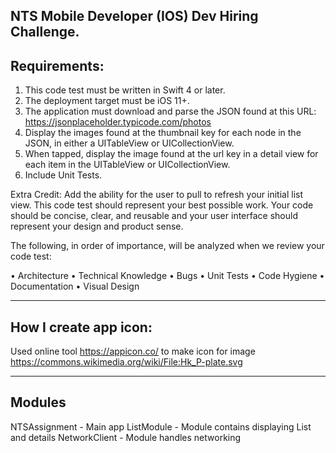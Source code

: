 NTS Mobile Developer (IOS) Dev Hiring Challenge. 
-----------------
Requirements:
-----------------
1. This code test must be written in Swift 4 or later.
2. The deployment target must be iOS 11+.
3. The application must download and parse the JSON found at this URL: https://jsonplaceholder.typicode.com/photos
4. Display the images found at the thumbnail key for each node in the JSON, in either a UITableView or UICollectionView.
5. When tapped, display the image found at the url key in a detail view for each item in the UITableView or UICollectionView.
6. Include Unit Tests.

Extra Credit: Add the ability for the user to pull to refresh your initial list view. This code test should represent your best possible work. Your code should be concise, clear, and reusable and your user interface should represent your design and product sense.

The following, in order of importance, will be analyzed when we review your code test:

• Architecture
• Technical Knowledge
• Bugs
• Unit Tests
• Code Hygiene
• Documentation
• Visual Design

-------------------------------------
How I create app icon:
--------------------------
Used online tool https://appicon.co/  to make icon for image https://commons.wikimedia.org/wiki/File:Hk_P-plate.svg  

--------------
Modules
----------
NTSAssignment - Main app
ListModule - Module contains displaying List and details
NetworkClient - Module handles networking
